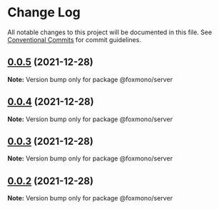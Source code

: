 # Change Log

All notable changes to this project will be documented in this file.
See [Conventional Commits](https://conventionalcommits.org) for commit guidelines.

## [0.0.5](https://github.com/alireza-bonab/ts-lerna-yarn-workspaces/compare/@foxmono/server@0.0.4...@foxmono/server@0.0.5) (2021-12-28)

**Note:** Version bump only for package @foxmono/server





## [0.0.4](https://github.com/alireza-bonab/ts-lerna-yarn-workspaces/compare/@foxmono/server@0.0.3...@foxmono/server@0.0.4) (2021-12-28)

**Note:** Version bump only for package @foxmono/server





## [0.0.3](https://github.com/alireza-bonab/ts-lerna-yarn-workspaces/compare/@foxmono/server@0.0.2...@foxmono/server@0.0.3) (2021-12-28)

**Note:** Version bump only for package @foxmono/server





## [0.0.2](https://github.com/alireza-bonab/ts-lerna-yarn-workspaces/compare/@foxmono/server@0.0.1...@foxmono/server@0.0.2) (2021-12-28)

**Note:** Version bump only for package @foxmono/server
